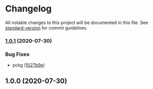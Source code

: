 # Changelog

All notable changes to this project will be documented in this file. See [standard-version](https://github.com/conventional-changelog/standard-version) for commit guidelines.

### [1.0.1](https://github.com/freedomsex/pagination/compare/v1.0.0...v1.0.1) (2020-07-30)


### Bug Fixes

* pckg ([1027b9e](https://github.com/freedomsex/pagination/commit/1027b9efc532f332e0d915df2b6e245f3de35a6b))

## 1.0.0 (2020-07-30)
